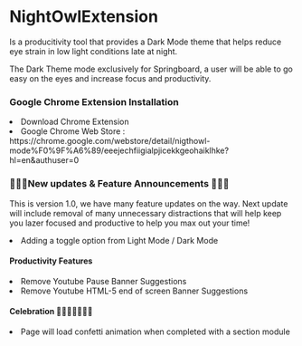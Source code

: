 # NightOwlExtension
Is a producitivity tool that provides a Dark Mode theme that helps reduce eye strain in low light conditions late at night.

The Dark Theme mode exclusively for Springboard, a user will be able to go easy on the eyes and increase focus and productivity.  

### Google Chrome Extension Installation
<li> Download Chrome Extension </li>
<li> Google Chrome Web Store : https://chrome.google.com/webstore/detail/nigthowl-mode%F0%9F%A6%89/eeejechfiigialpjicekkgeohaiklhke?hl=en&authuser=0 </li> 

### 📣📣📣New updates & Feature Announcements 📣📣📣

This is version 1.0, we have many feature updates on the way. Next update will include removal of many unnecessary distractions that will help keep you lazer focused and productive to help you max out your time! 

<li> Adding a toggle option from Light Mode / Dark Mode </li>

#### Productivity Features 
<li> Remove Youtube Pause Banner Suggestions </li>
<li> Remove Youtube HTML-5 end of screen Banner Suggestions </li>

#### Celebration 🎊🎊🎊🎊🎊🎊🎊
<li> Page will load confetti animation when completed with a section module </li>
